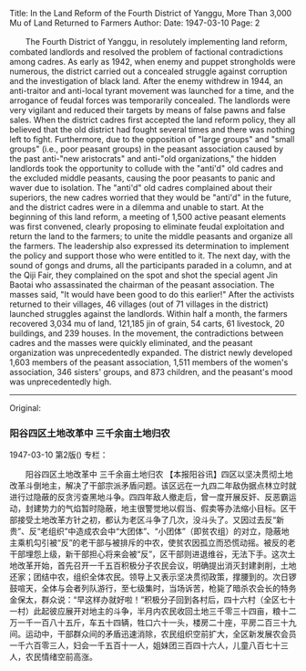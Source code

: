 Title: In the Land Reform of the Fourth District of Yanggu, More Than 3,000 Mu of Land Returned to Farmers
Author:
Date: 1947-03-10
Page: 2

　　The Fourth District of Yanggu, in resolutely implementing land reform, combated landlords and resolved the problem of factional contradictions among cadres. As early as 1942, when enemy and puppet strongholds were numerous, the district carried out a concealed struggle against corruption and the investigation of black land. After the enemy withdrew in 1944, an anti-traitor and anti-local tyrant movement was launched for a time, and the arrogance of feudal forces was temporarily concealed. The landlords were very vigilant and reduced their targets by means of false pawns and false sales. When the district cadres first accepted the land reform policy, they all believed that the old district had fought several times and there was nothing left to fight. Furthermore, due to the opposition of "large groups" and "small groups" (i.e., poor peasant groups) in the peasant association caused by the past anti-"new aristocrats" and anti-"old organizations," the hidden landlords took the opportunity to collude with the "anti'd" old cadres and the excluded middle peasants, causing the poor peasants to panic and waver due to isolation. The "anti'd" old cadres complained about their superiors, the new cadres worried that they would be "anti'd" in the future, and the district cadres were in a dilemma and unable to start. At the beginning of this land reform, a meeting of 1,500 active peasant elements was first convened, clearly proposing to eliminate feudal exploitation and return the land to the farmers; to unite the middle peasants and organize all the farmers. The leadership also expressed its determination to implement the policy and support those who were entitled to it. The next day, with the sound of gongs and drums, all the participants paraded in a column, and at the Qiji Fair, they complained on the spot and shot the special agent Jin Baotai who assassinated the chairman of the peasant association. The masses said, "It would have been good to do this earlier!" After the activists returned to their villages, 46 villages (out of 71 villages in the district) launched struggles against the landlords. Within half a month, the farmers recovered 3,034 mu of land, 121,185 jin of grain, 54 carts, 61 livestock, 20 buildings, and 239 houses. In the movement, the contradictions between cadres and the masses were quickly eliminated, and the peasant organization was unprecedentedly expanded. The district newly developed 1,603 members of the peasant association, 1,511 members of the women's association, 346 sisters' groups, and 873 children, and the peasant's mood was unprecedentedly high.



<hr /> 

Original: 


### 阳谷四区土地改革中  三千余亩土地归农

1947-03-10
第2版()
专栏：

　　阳谷四区土地改革中
    三千余亩土地归农
    【本报阳谷讯】四区以坚决贯彻土地改革斗倒地主，解决了干部宗派矛盾问题。该区远在一九四二年敌伪据点林立时就进行过隐蔽的反贪污查黑地斗争。四四年敌人撤走后，曾一度开展反奸、反恶霸运动，封建势力的气焰暂时隐蔽，地主很警觉地以假当、假卖等办法缩小目标。区干部接受土地改革方针之初，都认为老区斗争了几次，没斗头了。又因过去反“新贵”、反“老组织”中造成农会中“大团体”、“小团体”（即贫农组）的对立，隐蔽地主乘机勾引被“反”的老干部与被排斥的中农，使贫农因孤立而恐慌动摇。被反的老干部埋怨上级，新干部担心将来会被“反”，区干部则进退维谷，无法下手。这次土地改革开始，首先召开一千五百积极分子农民会议，明确提出消灭封建剥削，土地还家；团结中农，组织全体农民。领导上又表示坚决贯彻政策，撑腰到的。次日锣鼓喧天，全体与会者列队游行，至七级集时，当场诉苦，枪毙了暗杀农会长的特务金保太，群众说：“早这样办就好啦！”积极分子回到各村后，四十六村（全区七十一村）此起彼应展开对地主的斗争，半月内农民收回土地三千零三十四亩，粮十二万一千一百八十五斤，车五十四辆，牲口六十一头，楼房二十座，平房二百三十九间。运动中，干部群众间的矛盾迅速消除，农民组织空前扩大，全区新发展农会员一千六百零三人，妇会一千五百十一人，姐妹团三百四十六人，儿童八百七十三人，农民情绪空前高涨。
